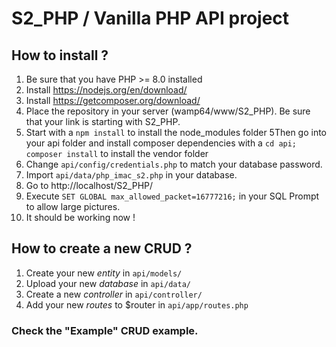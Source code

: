 # S2_PHP / Vanilla PHP API project

## How to install ?

1. Be sure that you have PHP >= 8.0 installed
2. Install https://nodejs.org/en/download/
3. Install https://getcomposer.org/download/
4. Place the repository in your server (wamp64/www/S2_PHP). Be sure that your link is starting with S2_PHP.
5. Start with a `npm install` to install the node_modules folder 5Then go into your api folder and install composer
   dependencies with a `cd api; composer install` to install the vendor folder
6. Change `api/config/credentials.php` to match your database password.
7. Import `api/data/php_imac_s2.php` in your database.
8. Go to http://localhost/S2_PHP/
9. Execute `SET GLOBAL max_allowed_packet=16777216;` in your SQL Prompt to allow large pictures.
10. It should be working now !

## How to create a new CRUD ?

1. Create your new *entity* in `api/models/`
2. Upload your new *database* in `api/data/`
3. Create a new *controller* in `api/controller/`
4. Add your new *routes* to $router in `api/app/routes.php`

### Check the "Example" CRUD example.
